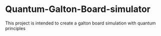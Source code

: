 # Quantum-Galton-Board-simulator
This project is intended to create a galton board simulation with quantum principles 
